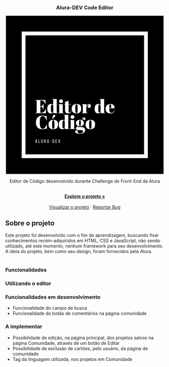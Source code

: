 <div align="center">

  <h3 align="center">Alura-DEV Code Editor</h3>

  <img align="center" src="img/logo.png">

  <p align="center">Editor de Código desenvolvido durante Challenge de Front-End da Alura</p>
    <br>
    <a href="https://github.com/priscilasanches/alurachallenge_frontend"><strong>Explore o projeto »</strong></a>
    <br>
    <br>
    <a href="https://alurachallenge-frontend.vercel.app/">Visualizar o projeto</a>
    ·
    <a href="https://github.com/priscilasanches/alurachallenge_frontend/issues">Reportar Bug</a>

</div>

## Sobre o projeto

Este projeto foi desenvolvido com o fim de aprendizagem, buscando fixar conhecimentos recém-adquiridos em HTML, CSS e JavaScript, não sendo utilizado, até este momento, nenhum framework para seu desenvolvimento.
<br>A ideia do projeto, bem como seu design, foram fornecidos pela Alura.
<br>
<br>
### Funcionalidades

### Utilizando o editor

### Funcionalidades em desenvolvimento
<ul>
  <li>Funcionalidade do campo de busca</li>
  <li>Funcionalidade do botão de comentários na página comunidade</li>
</ul>

### A implementar
<ul>
  <li>Possibilidade de edição, na página principal, dos projetos salvos na página Comunidade, através de um botão de Editar</li>
  <li>Possibilidade de exclusão de cartões, pelo usuário, da página de comunidade</li>
  <li>Tag da linguagem utilizada, nos projetos em Comunidade</li>
</ul>



